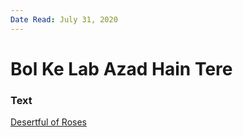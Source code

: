 ```yaml
---
Date Read: July 31, 2020
---
```


# Bol Ke Lab Azad Hain Tere

### Text
[Desertful of Roses](http://www.columbia.edu/itc/mealac/pritchett/00urdu/3mod/kiernan_faiz/11_speak.pdf)


